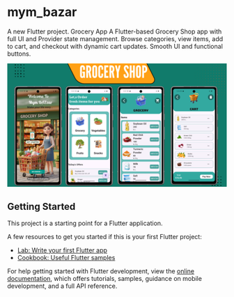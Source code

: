 # mym_bazar

A new Flutter project.
Grocery App
A Flutter-based Grocery Shop app with full UI and Provider state management. Browse categories, view items, add to cart, and checkout with dynamic cart updates. Smooth UI and functional buttons.

![image alt](https://github.com/likhonahamedla/Grocery-Shop-app/blob/3bc45809501ce68f32a55d9cccccbc57f67c8de4/screenshots/gROCERY%20APP.png)

## Getting Started

This project is a starting point for a Flutter application.

A few resources to get you started if this is your first Flutter project:

- [Lab: Write your first Flutter app](https://docs.flutter.dev/get-started/codelab)
- [Cookbook: Useful Flutter samples](https://docs.flutter.dev/cookbook)

For help getting started with Flutter development, view the
[online documentation](https://docs.flutter.dev/), which offers tutorials,
samples, guidance on mobile development, and a full API reference.
